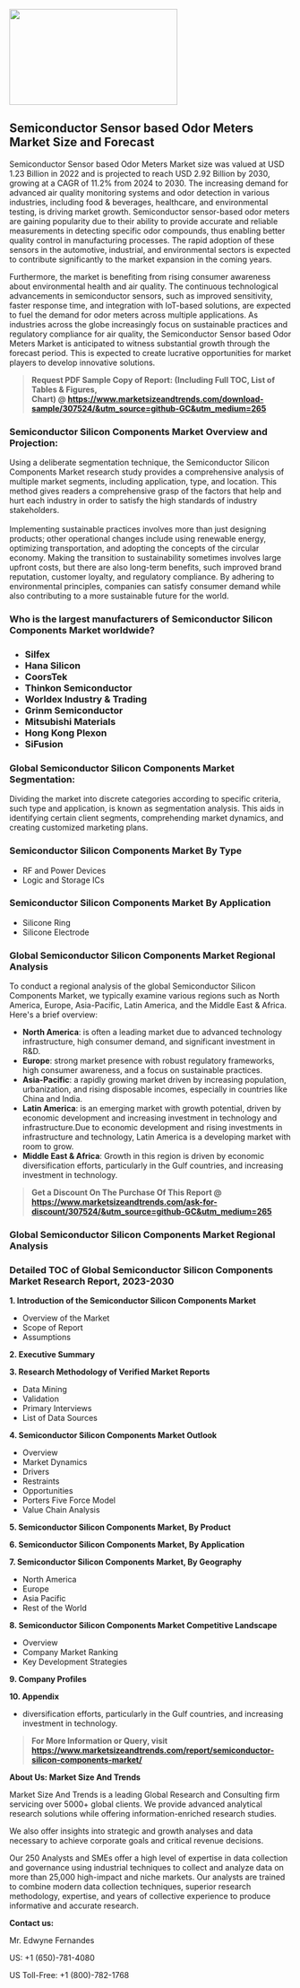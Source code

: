 <p><img class="alignnone size-medium wp-image-20088" src="https://ffe5etoiles.com/wp-content/uploads/2024/12/MST1-300x171.png" alt="" width="300" height="171" /></p><h2>Semiconductor Sensor based Odor Meters Market Size and Forecast</h2><p>Semiconductor Sensor based Odor Meters Market size was valued at USD 1.23 Billion in 2022 and is projected to reach USD 2.92 Billion by 2030, growing at a CAGR of 11.2% from 2024 to 2030. The increasing demand for advanced air quality monitoring systems and odor detection in various industries, including food & beverages, healthcare, and environmental testing, is driving market growth. Semiconductor sensor-based odor meters are gaining popularity due to their ability to provide accurate and reliable measurements in detecting specific odor compounds, thus enabling better quality control in manufacturing processes. The rapid adoption of these sensors in the automotive, industrial, and environmental sectors is expected to contribute significantly to the market expansion in the coming years.</p><p>Furthermore, the market is benefiting from rising consumer awareness about environmental health and air quality. The continuous technological advancements in semiconductor sensors, such as improved sensitivity, faster response time, and integration with IoT-based solutions, are expected to fuel the demand for odor meters across multiple applications. As industries across the globe increasingly focus on sustainable practices and regulatory compliance for air quality, the Semiconductor Sensor based Odor Meters Market is anticipated to witness substantial growth through the forecast period. This is expected to create lucrative opportunities for market players to develop innovative solutions.</p></p><blockquote id="" class=""><strong>Request PDF Sample Copy of Report: (Including Full TOC, List of Tables &amp; Figures, Chart)&nbsp;@&nbsp;<strong><a href="https://www.marketsizeandtrends.com/download-sample/307524/&utm_source=github-GC&utm_medium=265" target="_blank">https://www.marketsizeandtrends.com/download-sample/307524/&utm_source=github-GC&utm_medium=265</a></strong></strong></blockquote><h3 id="" class="">Semiconductor Silicon Components Market&nbsp;Overview and Projection:</h3><p id="" class="">Using a deliberate segmentation technique, the Semiconductor Silicon Components Market research study provides a comprehensive analysis of multiple market segments, including application, type, and location. This method gives readers a comprehensive grasp of the factors that help and hurt each industry in order to satisfy the high standards of industry stakeholders. <br /> <br />Implementing sustainable practices involves more than just designing products; other operational changes include using renewable energy, optimizing transportation, and adopting the concepts of the circular economy. Making the transition to sustainability sometimes involves large upfront costs, but there are also long-term benefits, such improved brand reputation, customer loyalty, and regulatory compliance. By adhering to environmental principles, companies can satisfy consumer demand while also contributing to a more sustainable future for the world.</p><h3 id="" class="">Who is the largest manufacturers of&nbsp;Semiconductor Silicon Components Market worldwide?</h3><h3 class=""><p><ul><li>Silfex </li><li> Hana Silicon </li><li> CoorsTek </li><li> Thinkon Semiconductor </li><li> Worldex Industry & Trading </li><li> Grinm Semiconductor </li><li> Mitsubishi Materials </li><li> Hong Kong Plexon </li><li> SiFusion</li></ul></p></h3><h3 id="" class="">Global&nbsp;Semiconductor Silicon Components Market Segmentation:</h3><p id="" class="">Dividing the market into discrete categories according to specific criteria, such type and application, is known as segmentation analysis. This aids in identifying certain client segments, comprehending market dynamics, and creating customized marketing plans.</p><h3 id="" class="">Semiconductor Silicon Components Market&nbsp;By Type</h3><p><p><ul><li>RF and Power Devices</li><li> Logic and Storage ICs</p></li></ul></p></p><h3 id="" class="">Semiconductor Silicon Components Market&nbsp;By Application</h3><p class=""><p><ul><li>Silicone Ring</li><li> Silicone Electrode</li></ul></p></p><h3 id="" class="">Global Semiconductor Silicon Components Market Regional Analysis</h3><p id="" class="">To conduct a regional analysis of the global Semiconductor Silicon Components Market, we typically examine various regions such as North America, Europe, Asia-Pacific, Latin America, and the Middle East &amp; Africa. Here's a brief overview:</p><ul><li><strong>North America</strong>: is often a leading market due to advanced technology infrastructure, high consumer demand, and significant investment in R&amp;D.</li><li><strong>Europe</strong>: strong market presence with robust regulatory frameworks, high consumer awareness, and a focus on sustainable practices.</li><li><strong>Asia-Pacific</strong>: a rapidly growing market driven by increasing population, urbanization, and rising disposable incomes, especially in countries like China and India.</li><li><strong>Latin America</strong>: is an emerging market with growth potential, driven by economic development and increasing investment in technology and infrastructure.Due to economic development and rising investments in infrastructure and technology, Latin America is a developing market with room to grow.</li><li><strong>Middle East &amp; Africa</strong>: Growth in this region is driven by economic diversification efforts, particularly in the Gulf countries, and increasing investment in technology.</li></ul><blockquote id="" class=""><strong>Get a Discount On The Purchase Of This Report @ <strong><a href="https://www.marketsizeandtrends.com/ask-for-discount/307524/&utm_source=github-GC&utm_medium=265" target="_blank">https://www.marketsizeandtrends.com/ask-for-discount/307524/&utm_source=github-GC&utm_medium=265</a></strong></strong></blockquote><h3 id="" class="">Global Semiconductor Silicon Components Market Regional Analysis</h3><h3 id="" class="">Detailed TOC of Global Semiconductor Silicon Components Market Research Report, 2023-2030</h3><p id="" class=""><strong>1. Introduction of the Semiconductor Silicon Components Market</strong></p><ul><li>Overview of the Market</li><li>Scope of Report</li><li>Assumptions</li></ul><p id="" class=""><strong>2. Executive Summary</strong></p><p id="" class=""><strong>3. Research Methodology of Verified Market Reports</strong></p><ul><li>Data Mining</li><li>Validation</li><li>Primary Interviews</li><li>List of Data Sources</li></ul><p id="" class=""><strong>4. Semiconductor Silicon Components Market Outlook</strong></p><ul><li>Overview</li><li>Market Dynamics</li><li>Drivers</li><li>Restraints</li><li>Opportunities</li><li>Porters Five Force Model</li><li>Value Chain Analysis</li></ul><p id="" class=""><strong>5. Semiconductor Silicon Components Market, By Product</strong></p><p id="" class=""><strong>6. Semiconductor Silicon Components Market, By Application</strong></p><p id="" class=""><strong>7. Semiconductor Silicon Components Market, By Geography</strong></p><ul><li>North America</li><li>Europe</li><li>Asia Pacific</li><li>Rest of the World</li></ul><p id="" class=""><strong>8. Semiconductor Silicon Components Market Competitive Landscape</strong></p><ul><li>Overview</li><li>Company Market Ranking</li><li>Key Development Strategies</li></ul><p id="" class=""><strong>9. Company Profiles</strong></p><p id="" class=""><strong>10. Appendix</strong></p><ul><li>diversification efforts, particularly in the Gulf countries, and increasing investment in technology.</li></ul><blockquote id="" class=""><strong>For More Information or Query, visit <strong><strong><a href="https://www.marketsizeandtrends.com/report/semiconductor-silicon-components-market/" target="_blank">https://www.marketsizeandtrends.com/report/semiconductor-silicon-components-market/</a></strong></strong></strong></blockquote><p id="" class=""><strong>About Us: Market Size And Trends</strong></p><p id="" class="">Market Size And Trends is a leading Global Research and Consulting firm servicing over 5000+ global clients. We provide advanced analytical research solutions while offering information-enriched research studies.</p><p id="" class="">We also offer insights into strategic and growth analyses and data necessary to achieve corporate goals and critical revenue decisions.</p><p id="" class="">Our 250 Analysts and SMEs offer a high level of expertise in data collection and governance using industrial techniques to collect and analyze data on more than 25,000 high-impact and niche markets. Our analysts are trained to combine modern data collection techniques, superior research methodology, expertise, and years of collective experience to produce informative and accurate research.</p><p id="" class=""><strong>Contact us:</strong></p><p id="" class="">Mr. Edwyne Fernandes</p><p id="" class="">US: +1 (650)-781-4080</p><p id="" class="">US Toll-Free: +1 (800)-782-1768</p>
